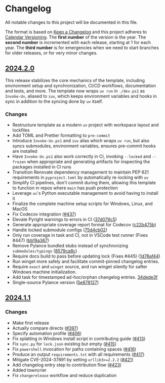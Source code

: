 <!--
Do *NOT* add changelog entries here!

This changelog is managed by towncrier and is compiled at release time.

See https://github.com/python-attrs/attrs/blob/main/.github/CONTRIBUTING.md#changelog for details.
-->

# Changelog

All notable changes to this project will be documented in this file.

The format is based on [Keep a Changelog](https://keepachangelog.com/en/1.1.0/) and this project adheres to [Calendar Versioning](https://calver.org/). The **first number** of the version is the year. The **second number** is incremented with each release, starting at 1 for each year. The **third number** is for emergencies when we need to start branches for older releases, or for very minor changes.

<!-- towncrier release notes start -->

## [2024.2.0](https://github.com/softboiler/copier-pipeline/tree/2024.2.0)

This release stabilizes the core mechanics of the template, including environment setup and synchronization, CI/CD workflows, documentation and tests, and more. The template now wraps `uv run` in `./dev.ps1` as `Invoke-Uv`, aliased to `iuv`, which keeps environment variables and hooks in sync in addition to the syncing done by `uv` itself.

### Changes

- Restructure template as a modern `uv` project with workspace layout and lockfiles
- Add TOML and Prettier formatting to `pre-commit`
- Introduce `Invoke-Uv.ps1` and `iuv` alias which wraps `uv run`, but also syncs submodules, environment variables, ensures pre-commit hooks are installed
- Have `Invoke-Uv.ps1` also work correctly in CI, invoking `--locked` and `--frozen` when appropriate and generating artifacts for inspecting the packages installed in CI runs
- Transition Renovate dependency management to maintain PEP 621 requirements in `pyproject.toml` by automatically re-locking with `uv`
- Simplify CI pipelines, don't commit during them, allowing this template to function in repos where `main` has push protection
- Leverage `uv`'s Python executable management to avoid having to install it
- Finalize the complete machine setup scripts for Windows, Linux, and MacOS
- Fix Codecov integration ([#437](https://github.com/softboiler/copier-pipeline/issues/437))
- Elevate Pyright warnings to errors in CI ([37d079c5](https://github.com/blakeNaccarato/copier-python/commit/37d079c52e8cdcefcef40dc780d70cf46b85d8e4))
- Generate appropriate coverage report format for Codecov ([c22b475b](https://github.com/blakeNaccarato/copier-python/commit/c22b475b7d43af82d80aa230c3607c2607d8a256))
- Handle locked submodule configs ([75d4cb02](https://github.com/blakeNaccarato/copier-python/commit/75d4cb02a7c158396579067e280a4069c2f48df9))
- Only run coverage in task and CI, not in VSCode test runner (Fixes #447) ([bb19a367](https://github.com/blakeNaccarato/copier-python/commit/bb19a3679b3023716032ea54468344beb8171379))
- Remove Pylance bundled stubs instead of synchronizing `submodules/typings` ([8579ca8c](https://github.com/blakeNaccarato/copier-python/commit/8579ca8c9211549dd0cbb04863952f002d604c5b))
- Require docs build to pass before updating lock (Fixes #445) ([1d78af44](https://github.com/blakeNaccarato/copier-python/commit/1d78af443a55ba0cae080ed95b004a9086980e13))
- Run winget more safely and facilitate commit-pinned changelog entries.
- Require `exact` and `winget` source, and run winget silently for safter Windows machine initialization.
- Add task for timestamped ad-hoc/orphan changelog entries. [34dede3f](https://github.com/blakeNaccarato/copier-python/commit/34dede3f6726fac7f0ea450b1a37a32acc708103)
- Single-source Pylance version ([5e878127](https://github.com/blakeNaccarato/copier-python/commit/5e878127462d24d818a8d42bf05d5b726a880b14))

## [2024.1.1](https://github.com/blakeNaccarato/copier-python/tree/2024.1.1)

### Changes

- Make first release
- Actually compare directs ([#397](https://github.com/blakeNaccarato/copier-python/issues/397))
- Specify automation profile ([#406](https://github.com/blakeNaccarato/copier-python/issues/406))
- Fix splatting in Windows install script in contributing guide ([#413](https://github.com/blakeNaccarato/copier-python/issues/413))
- Fix `sync.py` for `lock.json` existing but empty ([#415](https://github.com/blakeNaccarato/copier-python/issues/415))
- Fix `powershell` invocation for paths containing spaces ([#416](https://github.com/blakeNaccarato/copier-python/issues/416))
- Produce an output `requirements.txt` with all requirements ([#417](https://github.com/blakeNaccarato/copier-python/issues/417))
- Mitigate CVE-2024-37891 by setting `urllib3>=2.2.2` ([#421](https://github.com/blakeNaccarato/copier-python/issues/421))
- Add changelog entry step to contribution flow ([#423](https://github.com/blakeNaccarato/copier-python/issues/423))
- Added towncrier
- Fix `changerelease` workflow and reduce duplication
